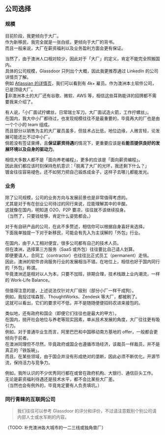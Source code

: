 ## 公司选择

### 规模

目前阶段，我更倾向于大厂。  
作为新移民，我完全就是一张白纸，更倾向于大厂的背书。  
而且一般来说，大厂在薪资福利以及业务盈利方面会更有保证。

当然了，由于澳洲人口相对较少，因此对于「大厂」的定义，肯定不能完全照搬国内。  
具体的公司规模，Glassdoor 只列出个大概，因此我更推荐通过 LinkedIn 的公司详情页了解。  
例如 [Atlassian 的详情页](https://www.linkedin.com/company/atlassian)，我们可以看到有 4k+ 雇员。作为澳洲本土软件公司，已是顶级大厂。  
非澳洲本土的大厂还有谷歌、微软、AWS 等，相信这些耳熟能详的招牌都不需要我来介绍了。

有人说，「小厂面试拧螺丝，日常瑞士军刀。大厂面试造火箭，工作拧螺丝」。  
在国内，我大中小厂都待过，也发现规模往往不是最重要的，毕竟再大的厂也是由一个个小的 team 组成。  
而且部分以销售为主的大厂雇员虽多，但技术占比低，地位边缘，人微言轻，论发展可能还比不过中小厂。  
倘若没有签证束缚，且**保证薪资待遇**的情况下，更重要应该是看**能否提供良好的发展环境以及自身的驱动力**。

相信大多数人都不是「面向养老编程」，更多的应该是「面向薪资编程」。  
因此我们都应该时刻保持危机意识：「脱离了大厂的光环，我还剩下什么？」  
镀金往往容易褪色，还不如努力把自己锻炼成金子，这样子去哪儿都能发光。

### 业务

除了公司规模，公司的业务方向与发展前景也是非常值得考虑的。  
尤其是对于有在创业公司待过的同行来说，应能理解其中的辛酸。  
这就像在国内，明知道 O2O、P2P 要凉，往往就不该继续投身。  
（当然了，只要钱给够，肯定什么姿势都会。）

对于有自研产品的公司，在此不多赘述，相信你可以根据自身喜好来选择。  
下面我单独提一下对于新移民，可能会有先入为主误解的「外包」行业。

在国内，由于人工相对便宜，很多公司都有自己的技术人员。  
但在澳洲，选择第三方服务（SaaS 或外包）往往要比自己请人划算。  
即便要请人，合同工（contractor）也往往比正式员工（permanent）走俏。  
因此，澳洲的软件咨询服务行业的发展相当不错。在地位上，相信也好于国内同行的「外包」称谓。  
毕竟澳洲还是相对以人为本，只要不加班，排期合理，技术栈跟上业内潮流，一样的 Work-Life Balance。

但值得注意的是，上述说法仅针对大厂级别（部分小厂一样干成狗）。  
例如，我投过埃森哲、ThoughtWorks、Zendesk 等大厂，都被刷了。  
这就可以看出，它们的要求可不低，并不是随随便便招码农进来接包的。

类似地，还有政府和国企（即便它们往往也是最大的甲方）。  
在国内，抛开社会地位与养老等现实因素，单从技术发展的角度，大厂往往更有吸引力。  
例如，对于普通毕业生而言，阿里巴巴和中国移动南方基地的 offer，一般都会更倾向于前者。  
在澳洲同理但不尽然，毕竟政府或国企也遵循市场经济，该裁员一样裁员，并不是真正的「铁饭碗」。  
而且，在某些领域，由于国企并没有形成绝对的垄断，因此必须不断优化，开源节流，保持活力与竞争力。

例如，我所认识的不少优秀同行都在或曾在政府机构、大银行、通信巨头工作。  
无论是薪资福利待遇还是技术水平，都不会比某些大厂差。  
（当然也会有例外的，毕竟肯定要有人负责填坑。）

### 同行青睐的互联网公司

> 我们往往可以参考 Glassdoor 的评分和评价，不过请注意甄别个别公司请内部人士或水军刷的内容。

（TODO: 补充澳洲各大城市的一二三线或独角兽厂）
